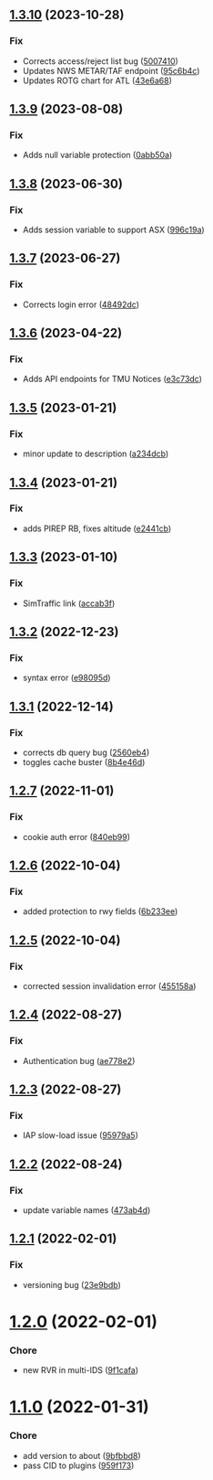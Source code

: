 ## [1.3.10](https://github.com/kjporter/vIDS/compare/v1.3.9...v1.3.10) (2023-10-28)


### Fix

* Corrects access/reject list bug ([5007410](https://github.com/kjporter/vIDS/commit/5007410d9528b1f35aed2cd5b9931cd2826650bf))
* Updates NWS METAR/TAF endpoint ([95c6b4c](https://github.com/kjporter/vIDS/commit/95c6b4cdd0fd09beba653632affbcd03b2c90cc3))
* Updates ROTG chart for ATL ([43e6a68](https://github.com/kjporter/vIDS/commit/43e6a689a3f8edfec497ff332ac68f83c104b985))

## [1.3.9](https://github.com/kjporter/vIDS/compare/v1.3.8...v1.3.9) (2023-08-08)


### Fix

* Adds null variable protection ([0abb50a](https://github.com/kjporter/vIDS/commit/0abb50a832b427d10e9a8c273d0bb119679ced31))

## [1.3.8](https://github.com/kjporter/vIDS/compare/v1.3.7...v1.3.8) (2023-06-30)


### Fix

* Adds session variable to support ASX ([996c19a](https://github.com/kjporter/vIDS/commit/996c19a83563a06a3aeeae731e82a18e41cb6ab9))

## [1.3.7](https://github.com/kjporter/vIDS/compare/v1.3.6...v1.3.7) (2023-06-27)


### Fix

* Corrects login error ([48492dc](https://github.com/kjporter/vIDS/commit/48492dcffc23356da7a1150d2499728512b9782e))

## [1.3.6](https://github.com/kjporter/vIDS/compare/v1.3.5...v1.3.6) (2023-04-22)


### Fix

* Adds API endpoints for TMU Notices ([e3c73dc](https://github.com/kjporter/vIDS/commit/e3c73dcdbe474138ac14f7f9aef3e60b56b0b326))

## [1.3.5](https://github.com/kjporter/vIDS/compare/v1.3.4...v1.3.5) (2023-01-21)


### Fix

* minor update to description ([a234dcb](https://github.com/kjporter/vIDS/commit/a234dcb4da4c1962314054a5bafeac21416af599))

## [1.3.4](https://github.com/kjporter/vIDS/compare/v1.3.3...v1.3.4) (2023-01-21)


### Fix

* adds PIREP RB, fixes altitude ([e2441cb](https://github.com/kjporter/vIDS/commit/e2441cb2260a61341fc5690273d60449351e5e3d))

## [1.3.3](https://github.com/kjporter/vIDS/compare/v1.3.2...v1.3.3) (2023-01-10)


### Fix

* SimTraffic link ([accab3f](https://github.com/kjporter/vIDS/commit/accab3f7a5248559e44b06c5000872b952a197c4))

## [1.3.2](https://github.com/kjporter/vIDS/compare/v1.3.1...v1.3.2) (2022-12-23)


### Fix

* syntax error ([e98095d](https://github.com/kjporter/vIDS/commit/e98095d33e9efc9f43e1d388f5142c28f80538c3))

## [1.3.1](https://github.com/kjporter/vIDS/compare/v1.3.0...v1.3.1) (2022-12-14)


### Fix

* corrects db query bug ([2560eb4](https://github.com/kjporter/vIDS/commit/2560eb429a6325a10bdad2b78ac73ce4e686aa0e))
* toggles cache buster ([8b4e46d](https://github.com/kjporter/vIDS/commit/8b4e46dfaab8100f5f7558dc7b2250766a901771))

## [1.2.7](https://github.com/kjporter/vIDS/compare/v1.2.6...v1.2.7) (2022-11-01)


### Fix

* cookie auth error ([840eb99](https://github.com/kjporter/vIDS/commit/840eb990907cdc7d95d6eabda98c0cb25821dc5a))

## [1.2.6](https://github.com/kjporter/vIDS/compare/v1.2.5...v1.2.6) (2022-10-04)


### Fix

* added protection to rwy fields ([6b233ee](https://github.com/kjporter/vIDS/commit/6b233ee3d9c1ec7b0ab379a4ffedd1accd694096))

## [1.2.5](https://github.com/kjporter/vIDS/compare/v1.2.4...v1.2.5) (2022-10-04)


### Fix

* corrected session invalidation error ([455158a](https://github.com/kjporter/vIDS/commit/455158aa13b136b7c7a8ca16d5c69aa44f7a32b5))

## [1.2.4](https://github.com/kjporter/vIDS/compare/v1.2.3...v1.2.4) (2022-08-27)


### Fix

* Authentication bug ([ae778e2](https://github.com/kjporter/vIDS/commit/ae778e2cdf4428a0c626e80ba1fa805e8def0ea8))

## [1.2.3](https://github.com/kjporter/vIDS/compare/v1.2.2...v1.2.3) (2022-08-27)


### Fix

* IAP slow-load issue ([95979a5](https://github.com/kjporter/vIDS/commit/95979a58afac0ab705b137f2e39c744819afcabc))

## [1.2.2](https://github.com/kjporter/vIDS/compare/v1.2.1...v1.2.2) (2022-08-24)


### Fix

* update variable names ([473ab4d](https://github.com/kjporter/vIDS/commit/473ab4de408c768e28658dc9e15c691948c1655a))

## [1.2.1](https://github.com/kjporter/vIDS/compare/v1.2.0...v1.2.1) (2022-02-01)


### Fix

* versioning bug ([23e9bdb](https://github.com/kjporter/vIDS/commit/23e9bdb3b779612b8704b9e13fe2d985ce0313d5))

# [1.2.0](https://github.com/kjporter/vIDS/compare/v1.1.0...v1.2.0) (2022-02-01)


### Chore

* new RVR in multi-IDS ([9f1cafa](https://github.com/kjporter/vIDS/commit/9f1cafaa5b5548ec1f28b5a830e7207a45c3676c))

# [1.1.0](https://github.com/kjporter/vIDS/compare/v1.0.0...v1.1.0) (2022-01-31)


### Chore

* add version to about ([9bfbbd8](https://github.com/kjporter/vIDS/commit/9bfbbd8c8bb95fc5ada50b834d7a575105c759e8))
* pass CID to plugins ([959f173](https://github.com/kjporter/vIDS/commit/959f1734859e6cb4e4fe40c0a0efea53d89a7268))
